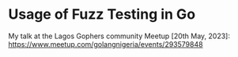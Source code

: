 # Usage of Fuzz Testing in Go

My talk at the Lagos Gophers community Meetup [20th May, 2023]:
https://www.meetup.com/golangnigeria/events/293579848